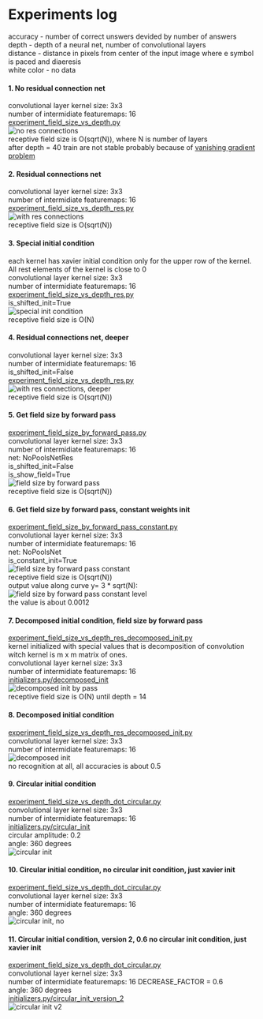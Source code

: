 # Experiments log
accuracy - number of correct unswers devided by number of answers  
depth - depth of a neural net, number of convolutional layers  
distance - distance in pixels from center of the input image where e symbol is paced and diaeresis  
white color - no data  
  
#### 1. No residual connection net  
convolutional layer kernel size: 3x3  
number of intermidiate featuremaps: 16     
[experiment_field_size_vs_depth.py](../../experiments/experiment_field_size_vs_depth.py)    
![no res connections](./field_size_vs_depth_no_res_connections.png)  
receptive field size is O(sqrt(N)), where N is number of layers  
after depth = 40 train are not stable probably because of [vanishing gradient problem](https://en.wikipedia.org/wiki/Vanishing_gradient_problem)  
    
#### 2. Residual connections net
convolutional layer kernel size: 3x3  
number of intermidiate featuremaps: 16     
[experiment_field_size_vs_depth_res.py](../../experiments/experiment_field_size_vs_depth_res.py)    
![with res connections](./field_size_vs_depth_with_res_connections.png)  
receptive field size is O(sqrt(N))  
    
#### 3. Special initial condition
each kernel has xavier initial condition only for the upper row of the kernel. All rest elements of the kernel is close to 0  
convolutional layer kernel size: 3x3  
number of intermidiate featuremaps: 16     
[experiment_field_size_vs_depth_res.py](../../experiments/experiment_field_size_vs_depth_res.py)    
is_shifted_init=True  
![special init condition](./field_size_vs_depth_special_init_condition.png)  
receptive field size is O(N)  
    
#### 4. Residual connections net, deeper
convolutional layer kernel size: 3x3  
number of intermidiate featuremaps: 16  
is_shifted_init=False  
[experiment_field_size_vs_depth_res.py](../../experiments/experiment_field_size_vs_depth_res.py)    
![with res connections, deeper](./field_size_vs_depth_with_res_connections_additional.png)  
receptive field size is O(sqrt(N))  
    
#### 5. Get field size by forward pass
[experiment_field_size_by_forward_pass.py](../../experiments/experiment_field_size_by_forward_pass.py)  
convolutional layer kernel size: 3x3  
number of intermidiate featuremaps: 16  
net: NoPoolsNetRes  
is_shifted_init=False  
is_show_field=True  
![field size by forward pass](./field_size_vs_depth_by_forward_pass.png)  
receptive field size is O(sqrt(N))  
  
#### 6. Get field size by forward pass, constant weights init
[experiment_field_size_by_forward_pass_constant.py](../../experiments/experiment_field_size_by_forward_pass_constant.py)  
convolutional layer kernel size: 3x3  
number of intermidiate featuremaps: 16  
net: NoPoolsNet  
is_constant_init=True   
![field size by forward pass constant](./field_size_vs_depth_by_forward_pass_constant.png)  
receptive field size is O(sqrt(N))  
output value along curve y= 3 * sqrt(N):  
![field size by forward pass constant level](./field_size_vs_depth_by_forward_pass_constant_level.png)  
the value is about 0.0012  
  
#### 7. Decomposed initial condition, field size by forward pass
[experiment_field_size_vs_depth_res_decomposed_init.py](../../experiments/experiment_field_size_vs_depth_res_decomposed_init.py)  
kernel initialized with special values that is decomposition of convolution witch kernel is m x m matrix of ones.     
convolutional layer kernel size: 3x3  
number of intermidiate featuremaps: 16  
[initializers.py/decomposed_init](../../initializers.py#L4)    
![decomposed init by pass](./field_size_vs_depth_by_forward_pass_decomposed_init.png)    
receptive field size is O(N) until depth = 14  
  
#### 8. Decomposed initial condition
[experiment_field_size_vs_depth_res_decomposed_init.py](../../experiments/experiment_field_size_vs_depth_res_decomposed_init.py)  
convolutional layer kernel size: 3x3  
number of intermidiate featuremaps: 16  
![decomposed init](./field_size_vs_depth_decomposed_init.png)  
no recognition at all, all accuracies is about 0.5  
  
#### 9. Circular initial condition
[experiment_field_size_vs_depth_dot_circular.py](../../experiments/experiment_field_size_vs_depth_dot_circular.py)  
convolutional layer kernel size: 3x3  
number of intermidiate featuremaps: 16  
[initializers.py/circular_init](../../initializers.py#L51)  
circular amplitude: 0.2  
angle: 360 degrees  
![circular init](./field_size_vs_depth_circular_init_0_2_decemated_less.png)   
  
#### 10. Circular initial condition, no circular init condition, just xavier init
[experiment_field_size_vs_depth_dot_circular.py](../../experiments/experiment_field_size_vs_depth_dot_circular.py)  
convolutional layer kernel size: 3x3  
number of intermidiate featuremaps: 16  
angle: 360 degrees  
![circular init, no](./field_size_vs_depth_circular_init_no_circ_init.png)  
  
#### 11. Circular initial condition, version 2, 0.6 no circular init condition, just xavier init
[experiment_field_size_vs_depth_dot_circular.py](../../experiments/experiment_field_size_vs_depth_dot_circular.py)  
convolutional layer kernel size: 3x3  
number of intermidiate featuremaps: 16
DECREASE_FACTOR = 0.6  
angle: 360 degrees  
[initializers.py/circular_init_version_2](../../initializers.py#L131)  
![circular init v2](./field_size_vs_depth_circular_init_v2_0_6.png)  
  
  




